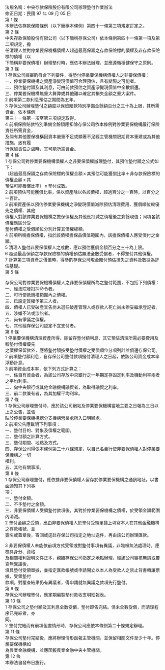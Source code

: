 法規名稱：中央存款保險股份有限公司辦理墊付作業辦法  
修正日期：民國 97 年 09 月 05 日  
第 1 條  
本辦法依存款保險條例（以下簡稱本條例）第四十一條第三項規定訂定之。  
第 2 條  
中央存款保險股份有限公司（以下簡稱存保公司）依本條例第四十一條第一項及第二項規定，擔  
任清理人並對停業要保機構債權人超過最高保額之存款保險標的債權及非存款保險標的債權（以  
下簡稱非要保債權）辦理墊付時，應依本辦法辦理，並應遵循穩健保守之原則。  
第 3 條  
1 存保公司經審酌符合下列要件，得墊付停業要保機構債權人之非要保債權：  
一、停業要保機構之資產淨變現價值可合理預估，且有變現之可能者。  
二、預估墊付額及其利息，可由前款預估之資產淨變現價值中全數償還。  
三、停業要保機構無重大舞弊或其他難以確定其損失金額之重大案件。  
2 前項第二款利息預估之期間為五年。  
3 存保公司辦理墊付之額度以保險賠款特別準備金餘額百分之三十為上限，其所需資金，依本條例  
第三十一條第一項至第三項規定取得。  
4 前項保險賠款特別準備金餘額應扣除存保公司依本條例對停業要保機構履行保險責任所需資金，  
及倘有其他要保機構因資本嚴重不足或顯著不足經主管機關限期資本重建或為其他措施，致有履  
行保險責任之虞時，其可能所需資金。  
第 4 條  
1 存保公司對停業要保機構債權人之非要保債權辦理墊付，其預估墊付額之公式如下：  
（超過最高保額之存款保險標的債權金額ｘ其預估可能獲償比率＋非存款保險標的債權金額ｘ其  
預估可能獲償比率）ｘ墊付成數。  
2 前項預估可能獲償比率，係以資產除以各該債權，超過百分之一百時，以百分之一百計。  
3 前項資產係以預估停業要保機構之淨變現價值減除預估清理費用、獲償順位較優先之債權、其他  
債權人對該停業要保機構之擔保債權及其他應扣減之債權後之剩餘現值；同項各該債權應區分受  
墊付債權之受償順位分別計算其債權總額。  
4 前項所稱擔保債權，指於該債權擔保品價值範圍內，該擔保債權人應受償付之金額。  
5 清理人墊付非要保債權人之成數，應以預估獲償金額百分之三十為上限。  
6 超過最高保額之存款保險標的債權預估無法全數受償者，不得墊付其他債權。  
7 計算第三項資產之價值時，得參酌存保公司現金賠付預估損失之資料及數據為評估基礎。  
第 5 條  


存保公司對停業要保機構債權人之非要保債權所為之墊付範圍，不包括下列債權：  
一、經法院發扣押命令者。  
二、可行使抵銷權範圍內之債權。  
三、已設定質權予第三人者。  
四、債權人已受破產宣告尚未選任破產管理人或存款人死亡尚未辦妥繼承登記者。  
五、涉嫌不法或涉訟者。  
六、尚有爭議之債權。  
七、其他經存保公司認定不宜支付者。  
第 6 條  
1 停業要保機構清理資產所得，除留存墊付額利息、其它預估清理所需必要費用及較墊付債權優先  
之債權保留款外，應將墊付額按受墊付債權之受償順位分項列計並償還存保公司。  
2 前項墊付額利息，自存保公司墊付款項撥付清理人之日起，依該公司資金成本率浮動計息。  
3 前項資金成本率，依下列方式計算之：  
一、係自有資金者，為該公司存放中央銀行之一年期定存固定利率及機動利率兩者之平均利率。  
二、向中央銀行或其他金融機構融資者，為取得融資之利率。  
三、前二款兼有者，為其加權平均利率。  
第 7 條  
1 存保公司辦理墊付時，應於該公司網站及停業要保機構當地主要之日報為三日以上之公告，並張  
貼於停業要保機構總分支機構營業處所入口明顯處。  
2 前項公告應載明下列事項：  
一、墊付目的、對象及債權之範圍。  
二、墊付額之計算方式。  
三、墊付期間、地點及方式。  
四、存保公司得依本條例第三十八條規定，以自己名義行使非要保債權人對停業要保機構之一切  
權利。  
五、其他有關事項。  
第 8 條  
1 存保公司辦理墊付，應依據非要保債權人留存於停業要保機構之通訊地址，以書面通知其下列事  
項：  
一、墊付金額。  
二、不予墊付之金額。  
三、非要保債權人受領墊付款項後，其對於停業要保機構之債權，於受領金額範圍內消滅。  
2 墊付金額之受領，應由非要保債權人於墊付受領單據上填寫本人在其他金融機構之存款帳號，並  
簽名或蓋章後，寄回或逕赴存保公司指定之地址送件，再由該公司辦理匯款。  


3 非要保債權人未能依前項方式受領或對墊付事項有異議，非臨櫃無法處理時，應檢具身分、資格  
及相關權利證明文件正本，親臨存保公司指定之地點辦理，經該公司審核無誤或覆查無異議後，  
填具墊付受領單據，並指定匯款帳號或申請開立以本人為受款人之禁止背書轉讓票據，受領墊付  
款項。對覆查結果仍有異議者，得申請就無異議之款項先行墊付。  
第 9 條  
存保公司辦理墊付，應定期編製墊付款收支明細報表。  
第 10 條  
1 存保公司之墊付額及其利息全數受償，墊付即告完結。但未全數受償，而清理程序已完結者，亦  
同。  
2 墊付完結而有前項但書情形時，存保公司應依本條例第二十條規定辦理。  
第 11 條  
存保公司墊付完結後，應將辦理情形函報主管機關，並保留相關文件至少十年。停業要保機構如  
為農業金融機構，並應函報農業金融中央主管機關。  
第 12 條  
本辦法自發布日施行。  


